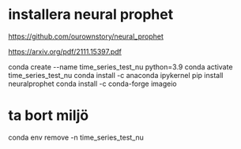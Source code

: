 # installera neural prophet
https://github.com/ourownstory/neural_prophet 

https://arxiv.org/pdf/2111.15397.pdf

conda create --name time_series_test_nu python=3.9 
conda activate time_series_test_nu
conda install -c anaconda ipykernel 
pip install neuralprophet 
conda install -c conda-forge imageio

# ta bort miljö
conda env remove -n time_series_test_nu